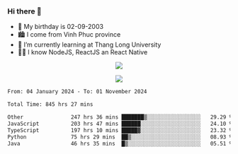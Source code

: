 ### Hi there 👋
- 🎂 My birthday is 02-09-2003
- 🏙️ I come from Vinh Phuc province
- 🌱 I’m currently learning at Thang Long University
- 🧑‍💻 I know NodeJS, ReactJS an React Native
<p align="center"><img src="https://github-readme-stats.vercel.app/api?username=tmquang0209&show_icons=true&theme=gradient"></p>
<p align="center"><img src="https://github-readme-stats.vercel.app/api/top-langs/?username=tmquang0209&hide=scss,css&langs_count=10"></p>
<!--START_SECTION:waka-->

```txt
From: 04 January 2024 - To: 01 November 2024

Total Time: 845 hrs 27 mins

Other               247 hrs 36 mins ███████▒░░░░░░░░░░░░░░░░░   29.29 %
JavaScript          203 hrs 47 mins ██████░░░░░░░░░░░░░░░░░░░   24.10 %
TypeScript          197 hrs 10 mins █████▓░░░░░░░░░░░░░░░░░░░   23.32 %
Python              75 hrs 29 mins  ██▒░░░░░░░░░░░░░░░░░░░░░░   08.93 %
Java                46 hrs 35 mins  █▒░░░░░░░░░░░░░░░░░░░░░░░   05.51 %
```

<!--END_SECTION:waka-->
